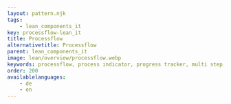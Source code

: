 ```yaml
---
layout: pattern.njk
tags: 
    - lean_components_it
key: processflow-lean_it
title: Processflow
alternativetitle: Processflow
parent: lean_components_it
image: lean/overview/processflow.webp
keywords: processflow, process indicator, progress tracker, multi step, wizard, stepper, steps
order: 200
availablelanguages: 
    - de
    - en
---
```

